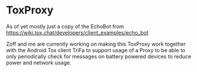 # ToxProxy

As of yet mostly just a copy of the EchoBot from
<https://wiki.tox.chat/developers/client_examples/echo_bot>

Zoff and me are currently working on making this ToxProxy work together with the Android Tox client TriFa to support usage of a Proxy to be able to only periodically check for messages on battery powered devices to reduce power and network usage.
